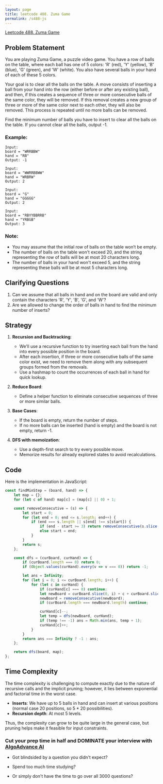 ```yaml
---
layout: page
title: leetcode 488. Zuma Game
permalink: /s488-js
---
```

[Leetcode 488. Zuma Game](https://algoadvance.github.io/algoadvance/l488)
## Problem Statement
You are playing Zuma Game, a puzzle video game. You have a row of balls on the table, where each ball has one of 5 colors: 'R' (red), 'Y' (yellow), 'B' (blue), 'G' (green), and 'W' (white). You also have several balls in your hand of each of these 5 colors. 

Your goal is to clear all the balls on the table. A move consists of inserting a ball from your hand into the row (either before or after any existing ball), and then, if this creates a sequence of three or more consecutive balls of the same color, they will be removed. If this removal creates a new group of three or more of the same color next to each other, they will also be removed. This process is repeated until no more balls can be removed.

Find the minimum number of balls you have to insert to clear all the balls on the table. If you cannot clear all the balls, output -1. 

### Example:
```
Input:
board = "WRRBBW"
hand = "RB"
Output: -1

Input:
board = "WWRRBBWW"
hand = "WRBRW"
Output: 2

Input:
board = "G"
hand = "GGGGG"
Output: 2

Input:
board = "RBYYBBRRB"
hand = "YRBGB"
Output: 3
```

### Note:
- You may assume that the initial row of balls on the table won’t be empty.
- The number of balls on the table won't exceed 20, and the string representing the row of balls will be at most 20 characters long.
- The number of balls in your hand won't exceed 5, and the string representing these balls will be at most 5 characters long.

## Clarifying Questions
1. Can we assume that all balls in hand and on the board are valid and only contain the characters 'R', 'Y', 'B', 'G', and 'W'?
2. Are we allowed to change the order of balls in hand to find the minimum number of inserts?

## Strategy
1. **Recursion and Backtracking**:
   - We'll use a recursive function to try inserting each ball from the hand into every possible position in the board.
   - After each insertion, if three or more consecutive balls of the same color exist, we need to remove them along with any subsequent groups formed from the removals.
   - Use a hashmap to count the occurrences of each ball in hand for quick lookup.

2. **Reduce Board**:
   - Define a helper function to eliminate consecutive sequences of three or more similar balls.

3. **Base Cases**:
   - If the board is empty, return the number of steps.
   - If no more balls can be inserted (hand is empty) and the board is not empty, return -1.

4. **DFS with memoization**:
   - Use a depth-first search to try every possible move.
   - Memorize results for already explored states to avoid recalculations.

## Code

Here is the implementation in JavaScript:

```javascript
const findMinStep = (board, hand) => {
    let map = {};
    for (let c of hand) map[c] = (map[c] || 0) + 1;

    const removeConsecutive = (s) => {
        let start = 0;
        for (let end = 0; end <= s.length; end++) {
            if (end === s.length || s[end] !== s[start]) {
                if (end - start >= 3) return removeConsecutive(s.slice(0, start) + s.slice(end));
                else start = end;
            }
        }
        return s;
    };

    const dfs = (curBoard, curHand) => {
        if (curBoard.length === 0) return 0;
        if (Object.values(curHand).every(v => v === 0)) return -1;

        let ans = Infinity;
        for (let i = 0; i <= curBoard.length; i++) {
            for (let c in curHand) {
                if (curHand[c] === 0) continue;
                let newBoard = curBoard.slice(0, i) + c + curBoard.slice(i);
                newBoard = removeConsecutive(newBoard);
                if (curBoard.length === newBoard.length) continue;

                curHand[c]--;
                let temp = dfs(newBoard, curHand);
                if (temp !== -1) ans = Math.min(ans, temp + 1);
                curHand[c]++;
            }
        }
        return ans === Infinity ? -1 : ans;
    };

    return dfs(board, map);
};
```

## Time Complexity
The time complexity is challenging to compute exactly due to the nature of recursive calls and the implicit pruning; however, it lies between exponential and factorial time in the worst case.
- **Inserts**: We have up to 5 balls in hand and can insert at various positions (normal case 20 positions, so 5 * 20 possibilities).
- **Recursion depth**: At most 5 levels.

Thus, the complexity can grow to be quite large in the general case, but pruning helps make it feasible for input constraints.


### Cut your prep time in half and DOMINATE your interview with [AlgoAdvance AI](https://algoAdvance.com)

- Got blindsided by a question you didn't expect?

- Spend too much time studying?

- Or simply don't have the time to go over all 3000 questions?

